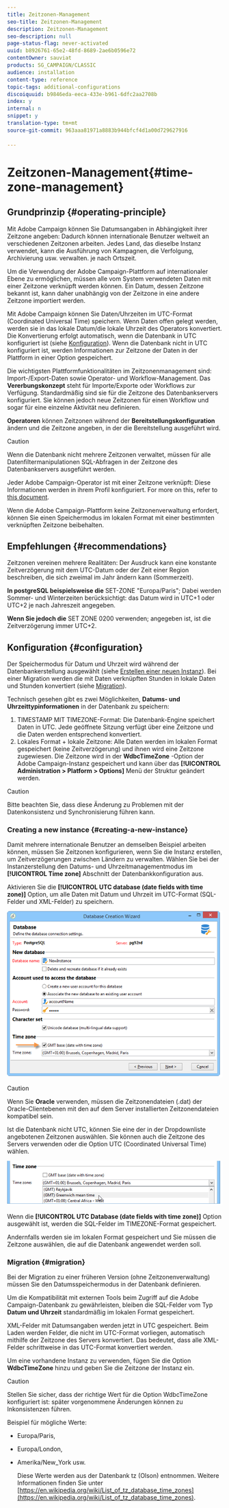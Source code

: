 ```yaml
---
title: Zeitzonen-Management
seo-title: Zeitzonen-Management
description: Zeitzonen-Management
seo-description: null
page-status-flag: never-activated
uuid: b8926761-65e2-48fd-8689-2ae6b0596e72
contentOwner: sauviat
products: SG_CAMPAIGN/CLASSIC
audience: installation
content-type: reference
topic-tags: additional-configurations
discoiquuid: b9846eda-eeca-433e-b961-6dfc2aa2708b
index: y
internal: n
snippet: y
translation-type: tm+mt
source-git-commit: 963aaa81971a8883b944bfcf4d1a00d729627916

---
```



# Zeitzonen-Management{#time-zone-management}

## Grundprinzip {#operating-principle}

Mit Adobe Campaign können Sie Datumsangaben in Abhängigkeit ihrer Zeitzone angeben: Dadurch können internationale Benutzer weltweit an verschiedenen Zeitzonen arbeiten. Jedes Land, das dieselbe Instanz verwendet, kann die Ausführung von Kampagnen, die Verfolgung, Archivierung usw. verwalten. je nach Ortszeit.

Um die Verwendung der Adobe Campaign-Plattform auf internationaler Ebene zu ermöglichen, müssen alle vom System verwendeten Daten mit einer Zeitzone verknüpft werden können. Ein Datum, dessen Zeitzone bekannt ist, kann daher unabhängig von der Zeitzone in eine andere Zeitzone importiert werden.

Mit Adobe Campaign können Sie Daten/Uhrzeiten im UTC-Format (Coordinated Universal Time) speichern. Wenn Daten offen gelegt werden, werden sie in das lokale Datum/die lokale Uhrzeit des Operators konvertiert. Die Konvertierung erfolgt automatisch, wenn die Datenbank in UTC konfiguriert ist (siehe [Konfiguration](#configuration)). Wenn die Datenbank nicht in UTC konfiguriert ist, werden Informationen zur Zeitzone der Daten in der Plattform in einer Option gespeichert.

Die wichtigsten Plattformfunktionalitäten im Zeitzonenmanagement sind: Import-/Export-Daten sowie Operator- und Workflow-Management. Das **Vererbungskonzept** steht für Importe/Exporte oder Workflows zur Verfügung. Standardmäßig sind sie für die Zeitzone des Datenbankservers konfiguriert. Sie können jedoch neue Zeitzonen für einen Workflow und sogar für eine einzelne Aktivität neu definieren.

**Operatoren** können Zeitzonen während der **Bereitstellungskonfiguration** ändern und die Zeitzone angeben, in der die Bereitstellung ausgeführt wird.

>[!CAUTION]
>
>Wenn die Datenbank nicht mehrere Zeitzonen verwaltet, müssen für alle Datenfiltermanipulationen SQL-Abfragen in der Zeitzone des Datenbankservers ausgeführt werden.

Jeder Adobe Campaign-Operator ist mit einer Zeitzone verknüpft: Diese Informationen werden in ihrem Profil konfiguriert. For more on this, refer to [this document](../../platform/using/access-management.md).

Wenn die Adobe Campaign-Plattform keine Zeitzonenverwaltung erfordert, können Sie einen Speichermodus im lokalen Format mit einer bestimmten verknüpften Zeitzone beibehalten.

## Empfehlungen {#recommendations}

Zeitzonen vereinen mehrere Realitäten: Der Ausdruck kann eine konstante Zeitverzögerung mit dem UTC-Datum oder der Zeit einer Region beschreiben, die sich zweimal im Jahr ändern kann (Sommerzeit).

**In postgreSQL beispielsweise die** SET-ZONE &quot;Europa/Paris&quot;; Dabei werden Sommer- und Winterzeiten berücksichtigt: das Datum wird in UTC+1 oder UTC+2 je nach Jahreszeit angegeben.

**Wenn Sie jedoch die** SET ZONE 0200 verwenden; angegeben ist, ist die Zeitverzögerung immer UTC+2.

## Konfiguration {#configuration}

Der Speichermodus für Datum und Uhrzeit wird während der Datenbankerstellung ausgewählt (siehe [Erstellen einer neuen Instanz](#creating-a-new-instance)). Bei einer Migration werden die mit Daten verknüpften Stunden in lokale Daten und Stunden konvertiert (siehe [Migration](#migration)).

Technisch gesehen gibt es zwei Möglichkeiten, **Datums- und Uhrzeittypinformationen** in der Datenbank zu speichern:

1. TIMESTAMP MIT TIMEZONE-Format: Die Datenbank-Engine speichert Daten in UTC. Jede geöffnete Sitzung verfügt über eine Zeitzone und die Daten werden entsprechend konvertiert.
1. Lokales Format + lokale Zeitzone: Alle Daten werden im lokalen Format gespeichert (keine Zeitverzögerung) und ihnen wird eine Zeitzone zugewiesen. Die Zeitzone wird in der **WdbcTimeZone** -Option der Adobe Campaign-Instanz gespeichert und kann über das **[!UICONTROL Administration > Platform > Options]** Menü der Struktur geändert werden.

>[!CAUTION]
>
>Bitte beachten Sie, dass diese Änderung zu Problemen mit der Datenkonsistenz und Synchronisierung führen kann.

### Creating a new instance {#creating-a-new-instance}

Damit mehrere internationale Benutzer an demselben Beispiel arbeiten können, müssen Sie Zeitzonen konfigurieren, wenn Sie die Instanz erstellen, um Zeitverzögerungen zwischen Ländern zu verwalten. Wählen Sie bei der Instanzerstellung den Datums- und Uhrzeitmanagementmodus im **[!UICONTROL Time zone]** Abschnitt der Datenbankkonfiguration aus.

Aktivieren Sie die **[!UICONTROL UTC database (date fields with time zone)]** Option, um alle Daten mit Datum und Uhrzeit im UTC-Format (SQL-Felder und XML-Felder) zu speichern.

![](assets/install_wz_select_utc_option.png)

>[!CAUTION]
>
>Wenn Sie **Oracle** verwenden, müssen die Zeitzonendateien (.dat) der Oracle-Clientebenen mit den auf dem Server installierten Zeitzonendateien kompatibel sein.

Ist die Datenbank nicht UTC, können Sie eine der in der Dropdownliste angebotenen Zeitzonen auswählen. Sie können auch die Zeitzone des Servers verwenden oder die Option UTC (Coordinated Universal Time) wählen.

![](assets/install_wz_unselect_utc_option.png)

Wenn die **[!UICONTROL UTC Database (date fields with time zone)]** Option ausgewählt ist, werden die SQL-Felder im TIMEZONE-Format gespeichert.

Andernfalls werden sie im lokalen Format gespeichert und Sie müssen die Zeitzone auswählen, die auf die Datenbank angewendet werden soll.

### Migration {#migration}

Bei der Migration zu einer früheren Version (ohne Zeitzonenverwaltung) müssen Sie den Datumsspeichermodus in der Datenbank definieren.

Um die Kompatibilität mit externen Tools beim Zugriff auf die Adobe Campaign-Datenbank zu gewährleisten, bleiben die SQL-Felder vom Typ **Datum und Uhrzeit** standardmäßig im lokalen Format gespeichert.

XML-Felder mit Datumsangaben werden jetzt in UTC gespeichert. Beim Laden werden Felder, die nicht im UTC-Format vorliegen, automatisch mithilfe der Zeitzone des Servers konvertiert. Das bedeutet, dass alle XML-Felder schrittweise in das UTC-Format konvertiert werden.

Um eine vorhandene Instanz zu verwenden, fügen Sie die Option **WdbcTimeZone** hinzu und geben Sie die Zeitzone der Instanz ein.

>[!CAUTION]
>
>Stellen Sie sicher, dass der richtige Wert für die Option WdbcTimeZone konfiguriert ist: später vorgenommene Änderungen können zu Inkonsistenzen führen.

Beispiel für mögliche Werte:

* Europa/Paris,
* Europa/London,
* Amerika/New_York usw.

   Diese Werte werden aus der Datenbank tz (Olson) entnommen. Weitere Informationen finden Sie unter [https://en.wikipedia.org/wiki/List_of_tz_database_time_zones](https://en.wikipedia.org/wiki/List_of_tz_database_time_zones).

